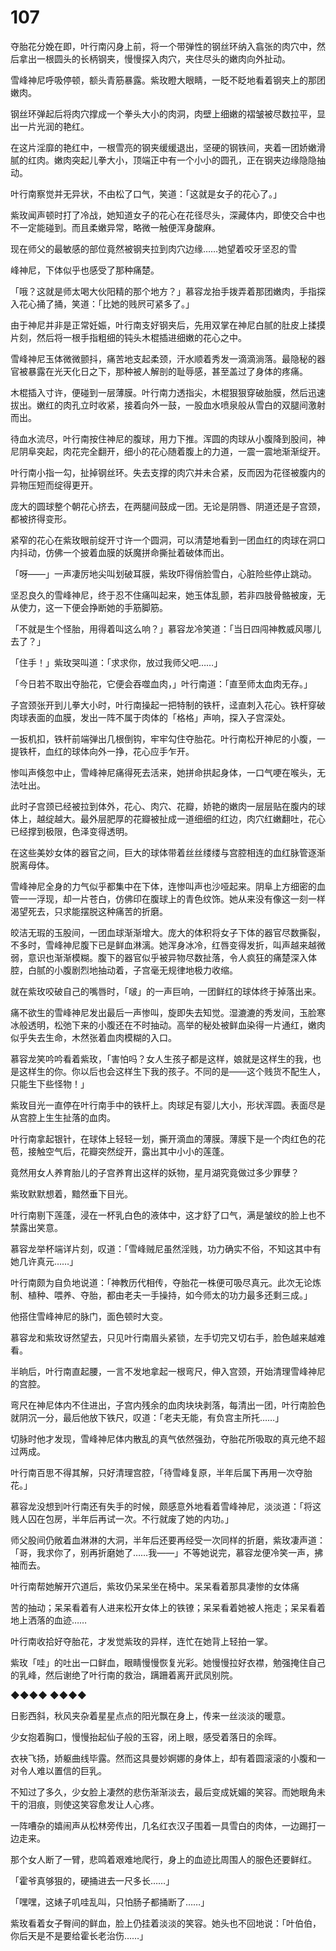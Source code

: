 # 107

夺胎花分娩在即，叶行南闪身上前，将一个带弹性的钢丝环纳入翕张的肉穴中，然后拿出一根圆头的长柄钢夹，慢慢探入肉穴，夹住尽头的嫩肉向外扯动。

雪峰神尼呼吸停顿，额头青筋暴露。紫玫瞪大眼睛，一眨不眨地看着钢夹上的那团嫩肉。

钢丝环弹起后将肉穴撑成一个拳头大小的肉洞，肉壁上细嫩的褶皱被尽数拉平，显出一片光润的艳红。

在这片淫靡的艳红中，一根雪亮的钢夹缓缓退出，坚硬的钢铁间，夹着一团娇嫩滑腻的红肉。嫩肉突起儿拳大小，顶端正中有一个小小的圆孔，正在钢夹边缘隐隐抽动。

叶行南察觉并无异状，不由松了口气，笑道：「这就是女子的花心了。」

紫玫闻声顿时打了冷战，她知道女子的花心在花径尽头，深藏体内，即使交合中也不一定能碰到。而且柔嫩异常，略微一触便浑身酸麻。

现在师父的最敏感的部位竟然被钢夹拉到肉穴边缘……她望着咬牙坚忍的雪

峰神尼，下体似乎也感受了那种痛楚。

「哦？这就是师太喝大伙阳精的那个地方？」慕容龙抬手拨弄着那团嫩肉，手指探入花心捅了捅，笑道：「比她的贱屄可紧多了。」

由于神尼并非是正常妊娠，叶行南支好钢夹后，先用双掌在神尼白腻的肚皮上揉摸片刻，然后将一根手指粗细的钝头木棍插进细嫩的花心之中。

雪峰神尼玉体微微颤抖，痛苦地支起柔颈，汗水顺着秀发一滴滴淌落。最隐秘的器官被暴露在光天化日之下，那种被人解剖的耻辱感，甚至盖过了身体的疼痛。

木棍插入寸许，便碰到一层薄膜。叶行南力透指尖，木棍狠狠穿破胎膜，然后迅速拔出。嫩红的肉孔立时收紧，接着向外一鼓，一股血水喷泉般从雪白的双腿间激射而出。

待血水流尽，叶行南按住神尼的腹球，用力下推。浑圆的肉球从小腹降到股间，神尼阴阜突起，肉花完全翻开，细小的花心随着腹上的力道，一震一震地渐渐绽开。

叶行南小指一勾，扯掉钢丝环。失去支撑的肉穴并未合紧，反而因为花径被腹内的异物压短而绽得更开。

庞大的圆球整个朝花心挤去，在两腿间鼓成一团。无论是阴唇、阴道还是子宫颈，都被挤得变形。

紧窄的花心在紫玫眼前绽开寸许一个圆洞，可以清楚地看到一团血红的肉球在洞口内抖动，仿佛一个披着血膜的妖魔拼命撕扯着破体而出。

「呀——」一声凄厉地尖叫划破耳膜，紫玫吓得俏脸雪白，心脏险些停止跳动。

坚忍良久的雪峰神尼，终于忍不住痛叫起来，她玉体乱颤，若非四肢骨骼被废，无从使力，这一下便会挣断她的手筋脚筋。

「不就是生个怪胎，用得着叫这么响？」慕容龙冷笑道：「当日四闯神教威风哪儿去了？」

「住手！」紫玫哭叫道：「求求你，放过我师父吧……」

「今日若不取出夺胎花，它便会吞噬血肉，」叶行南道：「直至师太血肉无存。」

子宫颈张开到儿拳大小时，叶行南操起一把特制的铁杆，迳直刺入花心。铁杆穿破肉球表面的血膜，发出一阵不属于肉体的「格格」声响，探入子宫深处。

一扳机扣，铁杆前端弹出几根倒钩，牢牢勾住夺胎花。叶行南松开神尼的小腹，一提铁杆，血红的球体向外一挣，花心应手乍开。

惨叫声倏忽中止，雪峰神尼痛得死去活来，她拼命拱起身体，一口气哽在喉头，无法吐出。

此时子宫颈已经被拉到体外，花心、肉穴、花瓣，娇艳的嫩肉一层层贴在腹内的球体上，越绽越大。最外层肥厚的花瓣被扯成一道细细的红边，肉穴红嫩翻吐，花心已经撑到极限，色泽变得透明。

在这些美妙女体的器官之间，巨大的球体带着丝丝缕缕与宫腔相连的血红脉管逐渐脱离母体。

雪峰神尼全身的力气似乎都集中在下体，连惨叫声也沙哑起来。阴阜上方细密的血管一一浮现，却一片苍白，仿佛印在腹球上的青色纹饰。她从来没有像这一刻一样渴望死去，只求能摆脱这种痛苦的折磨。

皎洁无瑕的玉股间，一团血球渐渐增大。庞大的体积将女子下体的器官尽数撕裂，不多时，雪峰神尼腹下已是鲜血淋漓。她浑身冰冷，红唇变得发折，叫声越来越微弱，意识也渐渐模糊。腹下的器官似乎被异物尽数扯落，令人疯狂的痛楚深入体腔，白腻的小腹剧烈地抽动着，子宫毫无规律地极力收缩。

就在紫玫咬破自己的嘴唇时，「啵」的一声巨响，一团鲜红的球体终于掉落出来。

痛不欲生的雪峰神尼发出最后一声惨叫，旋即失去知觉。湿漉漉的秀发间，玉脸寒冰般透明，松弛下来的小腹还在不时抽动。高举的秘处被鲜血染得一片通红，嫩肉似乎失去生命，木然张着血肉模糊的入口。

慕容龙笑吟吟看着紫玫，「害怕吗？女人生孩子都是这样，娘就是这样生的我，也是这样生的你。你以后也会这样生下我的孩子。不同的是——这个贱货不配生人，只能生下些怪物！」

紫玫目光一直停在叶行南手中的铁杆上。肉球足有婴儿大小，形状浑圆。表面尽是从宫腔上生生扯落的血肉。

叶行南拿起银针，在球体上轻轻一划，撕开滴血的薄膜。薄膜下是一个肉红色的花苞，接触空气后，花瓣突然绽开，露出其中小小的莲蓬。

竟然用女人养育胎儿的子宫养育出这样的妖物，星月湖究竟做过多少罪孽？

紫玫默默想着，黯然垂下目光。

叶行南剔下莲蓬，浸在一杯乳白色的液体中，这才舒了口气，满是皱纹的脸上也不禁露出笑意。

慕容龙举杯端详片刻，叹道：「雪峰贼尼虽然淫贱，功力确实不俗，不知这其中有她几许真元……」

叶行南颇为自负地说道：「神教历代相传，夺胎花一株便可吸尽真元。此次无论炼制、植种、喂养、夺胎，都由老夫一手操持，如今师太的功力最多还剩三成。」

他搭住雪峰神尼的脉门，面色顿时大变。

慕容龙和紫玫讶然望去，只见叶行南眉头紧锁，左手切完又切右手，脸色越来越难看。

半晌后，叶行南直起腰，一言不发地拿起一根弯尺，伸入宫颈，开始清理雪峰神尼的宫腔。

弯尺在神尼体内不住进出，子宫内残余的血肉块块剥落，每清出一团，叶行南脸色就阴沉一分，最后他放下铁尺，叹道：「老夫无能，有负宫主所托……」

切脉时他才发现，雪峰神尼体内散乱的真气依然强劲，夺胎花所吸取的真元绝不超过两成。

叶行南百思不得其解，只好清理宫腔，「待雪峰复原，半年后属下再用一次夺胎花。」

慕容龙没想到叶行南还有失手的时候，颇感意外地看着雪峰神尼，淡淡道：「将这贱人囚在包房，半年后再试一次。不行就废了她的内功。」

师父股间仍敞着血淋淋的大洞，半年后还要再经受一次同样的折磨，紫玫凄声道：「哥，我求你了，别再折磨她了……我——」不等她说完，慕容龙便冷笑一声，拂袖而去。

叶行南帮她解开穴道后，紫玫仍呆呆坐在椅中。呆呆看着那具凄惨的女体痛

苦的抽动；呆呆看着有人进来松开女体上的铁镣；呆呆看着她被人拖走；呆呆看着地上洒落的血迹……

叶行南收拾好夺胎花，才发觉紫玫的异样，连忙在她背上轻拍一掌。

紫玫「哇」的吐出一口鲜血，眼睛慢慢恢复光彩。她慢慢拉好衣襟，勉强掩住自己的乳峰，然后谢绝了叶行南的救治，蹒跚着离开武凤别院。

◆◆◆◆ ◆◆◆◆

日影西斜，秋风夹杂着星星点点的阳光飘在身上，传来一丝淡淡的暖意。

少女抱着胸口，慢慢抬起仙子般的玉容，闭上眼，感受着落日的余晖。

衣袂飞扬，娇躯曲线毕露。然而这具曼妙婀娜的身体上，却有着圆滚滚的小腹和一对令人难以置信的巨乳。

不知过了多久，少女脸上凄然的悲伤渐渐淡去，最后变成妩媚的笑容。而她眼角未干的泪痕，则使这笑容愈发让人心疼。

一阵嘈杂的嬉闹声从松林旁传出，几名红衣汉子围着一具雪白的肉体，一边踢打一边走来。

那个女人断了一臂，悲鸣着艰难地爬行，身上的血迹比周围人的服色还要鲜红。

「霍爷真够狠的，硬捅进去一尺多长……」

「嘿嘿，这婊子叽哇乱叫，只怕肠子都捅断了……」

紫玫看着女子臀间的鲜血，脸上仍挂着淡淡的笑容。她头也不回地说：「叶伯伯，你后天是不是要给霍长老治伤……」

